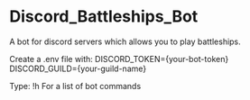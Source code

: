 # Discord_Battleships_Bot
A bot for discord servers which allows you to play battleships.

Create a .env file with:
DISCORD_TOKEN={your-bot-token}
DISCORD_GUILD={your-guild-name}

Type:
!h
For a list of bot commands
